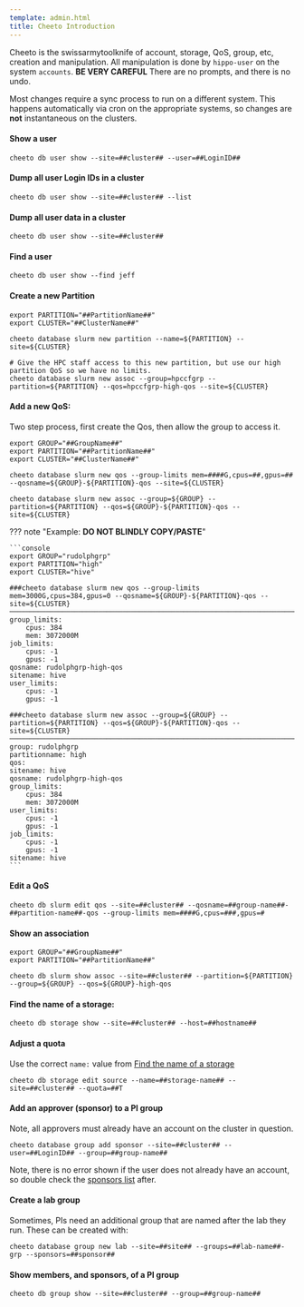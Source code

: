 ```yaml
---
template: admin.html
title: Cheeto Introduction
---
```


Cheeto is the swissarmytoolknife of account, storage, QoS, group, etc, creation and manipulation. All manipulation is
done by `hippo-user` on the system `accounts`. **BE VERY CAREFUL** There are no prompts, and there is no undo.

Most changes require a sync process to run on a different system. This happens automatically via cron on the appropriate
systems, so changes are **not** instantaneous on the clusters.

#### Show a user

`cheeto db user show --site=##cluster## --user=##LoginID##`

#### Dump all user Login IDs in a cluster

`cheeto db user show --site=##cluster## --list`

#### Dump all user data in a cluster

`cheeto db user show --site=##cluster##`

#### Find a user

`cheeto db user show --find jeff`

#### Create a new Partition

```console
export PARTITION="##PartitionName##"
export CLUSTER="##ClusterName##"

cheeto database slurm new partition --name=${PARTITION} --site=${CLUSTER}

# Give the HPC staff access to this new partition, but use our high partition QoS so we have no limits.
cheeto database slurm new assoc --group=hpccfgrp --partition=${PARTITION} --qos=hpccfgrp-high-qos --site=${CLUSTER}
```

#### Add a new QoS:

Two step process, first create the Qos, then allow the group to access it.

```console
export GROUP="##GroupName##"
export PARTITION="##PartitionName##"
export CLUSTER="##ClusterName##"

cheeto database slurm new qos --group-limits mem=####G,cpus=##,gpus=## --qosname=${GROUP}-${PARTITION}-qos --site=${CLUSTER}

cheeto database slurm new assoc --group=${GROUP} --partition=${PARTITION} --qos=${GROUP}-${PARTITION}-qos --site=${CLUSTER}
```

??? note "Example: **DO NOT BLINDLY COPY/PASTE**"

    ```console
    export GROUP="rudolphgrp"
    export PARTITION="high"
    export CLUSTER="hive"

    ###cheeto database slurm new qos --group-limits mem=3000G,cpus=384,gpus=0 --qosname=${GROUP}-${PARTITION}-qos --site=${CLUSTER}
    ──────────────────────────────────────────────────────────────────────────────────────────────────────────────────────────────
    group_limits:
        cpus: 384
        mem: 3072000M
    job_limits:
        cpus: -1
        gpus: -1
    qosname: rudolphgrp-high-qos
    sitename: hive
    user_limits:
        cpus: -1
        gpus: -1

    ###cheeto database slurm new assoc --group=${GROUP} --partition=${PARTITION} --qos=${GROUP}-${PARTITION}-qos --site=${CLUSTER}
    ──────────────────────────────────────────────────────────────────────────────────────────────────────────────────────────────
    group: rudolphgrp
    partitionname: high
    qos:
    sitename: hive
    qosname: rudolphgrp-high-qos
    group_limits:
        cpus: 384
        mem: 3072000M
    user_limits:
        cpus: -1
        gpus: -1
    job_limits:
        cpus: -1
        gpus: -1
    sitename: hive
    ```

#### Edit a QoS

`cheeto db slurm edit qos --site=##cluster## --qosname=##group-name##-##partition-name##-qos --group-limits mem=####G,cpus=###,gpus=#`

#### Show an association

```console
export GROUP="##GroupName##"
export PARTITION="##PartitionName##"

cheeto db slurm show assoc --site=##cluster## --partition=${PARTITION} --group=${GROUP} --qos=${GROUP}-high-qos
```

#### Find the name of a storage:

`cheeto db storage show --site=##cluster## --host=##hostname##`

#### Adjust a quota

Use the correct `name:` value from [Find the name of a storage](#find-the-name-of-a-storage)

`cheeto db storage edit source --name=##storage-name## --site=##cluster## --quota=##T`

#### Add an approver (sponsor) to a PI group

Note, all approvers must already have an account on the cluster in question.

`cheeto database group add sponsor --site=##cluster## --user=##LoginID## --group=##group-name##`

Note, there is no error shown if the user does not already have an account, so double check the
[sponsors list](#show-members-and-sponsors-of-a-pi-group) after.

#### Create a lab group

Sometimes, PIs need an additional group that are named after the lab they run. These can be created with:

`cheeto database group new lab --site=##site## --groups=##lab-name##-grp --sponsors=##sponsor##`

#### Show members, and sponsors, of a PI group

`cheeto db group show --site=##cluster## --group=##group-name##`
